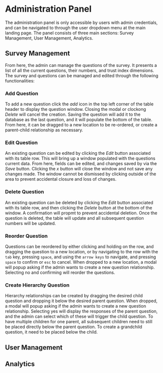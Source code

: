 # Administration Panel

The administration panel is only accessible by users with admin credentials, and can be navigated to through the user dropdown menu at the main landing page. The panel consists of three main sections: Survey Management, User Management, Analytics.

## Survey Management
From here, the admin can manage the questions of the survey. It presents a list of all the current questions, their numbers, and trust index dimensions. The survey and questions can be managed and edited through the following functionalities:

### Add Question
To add a new question click the *add* icon in the top left corner of the table header to display the question window. Closing the modal or clockong *Delete* will cancel the creation. Saving the question will add it to the database as the last question, and it will populate the bottom of the table. From here, it can be dragged to a new location to be re-ordered, or create a parent-child relationship as necessary. 

### Edit Question
An existing question can be edited by clicking the *Edit* button associated with its table row. This will bring up a window populated with the questions current data. From here, fields can be edited, and changes saved by via the *Save* button. Clicking the *x* button will close the window and not save any changes made. The window cannot be dismissed by clicking outside of the area to prevent accidental closure and loss of changes.


### Delete Question
An existing question can be deleted by clicking the *Edit* button associated with its table row, and then clicking the *Delete* button at the bottom of the window. A confirmation will propmt to prevent accidental deletion. Once the question is deleted, the table will update and all subsequent question numbers will be updated.

### Reorder Question
Questions can be reordered by either clicking and holding on the row, and dragging the question to a new location, or by navigating to the row with the ```tab``` key, pressing ```space```, and using the ```arrow keys``` to navigate, and pressing ```space``` to confirm or ```esc``` to cancel. When dropped to a new location, a modal will popup asking if the admin wants to create a new question relationship. Selecting no and confirming will reorder the questions.

### Create Hierarchy Question
Hierarchy relationships can be created by dragging the desired child question and dropping it below the desired parent question. When dropped, a modal will popup asking if the admin wants to create a new question relationship. Selecting yes will display the responses of the parent question, and the admin can select which of these will trigger the child question. To have multiple children for one parent, all subsequent children need to still be placed directly below the parent question. To create a grandchild question, it need to be placed below the child.

## User Management

## Analytics
